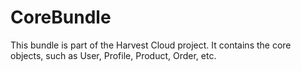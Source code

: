 CoreBundle
==========

This bundle is part of the Harvest Cloud project. It contains the core objects, such as User, Profile, Product, Order, etc.
